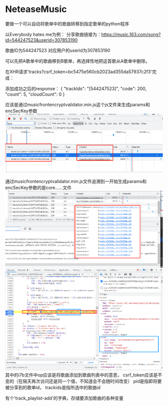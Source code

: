 # NeteaseMusic

要做一个可以自动将歌单中的歌曲转移到指定歌单的python程序


以Everybody hates me为例：
分享歌曲链接为：https://music.163.com/song?id=544247523&userid=307853190

歌曲ID为544247523
对应用户的userid为307853190


可以先把A歌单中的歌曲移到B歌单，再选择性地把这首歌从A歌单中删除。

在XHR请求'tracks?csrf_token=bc5475e560cb2023ad355da57937c2f3'完成：

添加成功之后的response：
{
  "trackIds": "[544247523]",
  "code": 200,
  "count": 5,
  "cloudCount": 0
}

应该是通过musicfrontencryptvalidator.min.js这个js文件来生成params和encSecKey参数
![转歌单xhr的来源musicfrontencryptvalidator.png](img.png)


通过musicfrontencryptvalidator.min.js文件追溯到一开始生成params和encSecKey参数的是core......文件
![溯源信息.png](溯源信息.png)
![歌曲及歌单详细信息参数.png](歌曲及歌单详细信息参数.png)
其中的i7b文件中op应该是将歌曲添加到歌曲列表中的意思，
csrf_token应该是不变的（在隔天再次访问还是同一个值，不知道会不会随时间改变）
pid是指即将要被分享到的歌单id，
trackids是指所选中的歌曲id



有个'track_playlist-add'的字典，存储要添加歌曲的各种变量